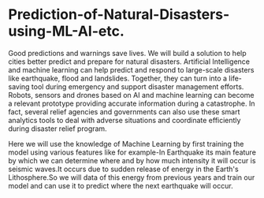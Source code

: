 # Prediction-of-Natural-Disasters-using-ML-AI-etc.
Good predictions and warnings save lives. We will build a solution to help cities better predict and prepare for natural disasters.
Artificial Intelligence and machine learning can help predict and respond to large-scale disasters like earthquake, flood and landslides. Together, they can turn into a life-saving tool during emergency and support disaster management efforts. Robots, sensors and drones based on AI and machine learning can become a relevant prototype providing accurate information during a catastrophe. In fact, several relief agencies and governments  can also use these smart analytics tools to deal with adverse situations and coordinate efficiently during disaster relief program.

Here we will use the knowledge of Machine Learning by first training the model using various features like for example-In Earthquake
its main feature by which we can determine where and by how much intensity it will occur is seismic waves.It occurs due to sudden release of 
energy in the Earth's Lithosphere.So we will data of this energy from previous years and train our model and can use it to predict where the
next earthquake will occur.
